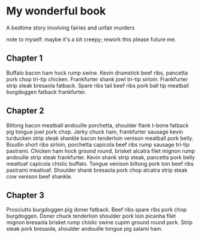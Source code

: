 # My wonderful book

A bedtime story involving fairies and unfair murders

note to myself: maybe it's a bit creepy; rework this please future me.


## Chapter 1

Buffalo bacon ham hock rump swine. Kevin drumstick beef ribs, pancetta pork chop tri-tip chicken. Frankfurter shank jowl tri-tip sirloin. Frankfurter strip steak bresaola fatback. Spare ribs tail beef ribs pork ball tip meatball burgdoggen fatback frankfurter.

## Chapter 2

Biltong bacon meatball andouille porchetta, shoulder flank t-bone fatback pig tongue jowl pork chop. Jerky chuck ham, frankfurter sausage kevin turducken strip steak shankle bacon tenderloin venison meatball pork belly. Boudin short ribs sirloin, porchetta capicola beef ribs rump sausage tri-tip pastrami. Chicken ham hock ground round, brisket alcatra filet mignon rump andouille strip steak frankfurter. Kevin shank strip steak, pancetta pork belly meatloaf capicola chislic buffalo. Tongue venison biltong pork loin beef ribs pastrami meatloaf. Shoulder shank bresaola pork chop alcatra strip steak cow venison beef shankle.

## Chapter 3

Prosciutto burgdoggen pig doner fatback. Beef ribs spare ribs pork chop burgdoggen. Doner chuck tenderloin shoulder pork loin picanha filet mignon bresaola brisket rump chislic swine cupim ground round pork. Strip steak pork bresaola, shoulder andouille tongue pig salami ham.
